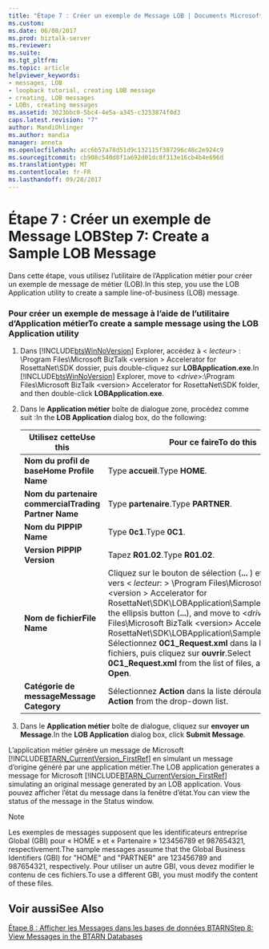 ```yaml
---
title: "Étape 7 : Créer un exemple de Message LOB | Documents Microsoft"
ms.custom: 
ms.date: 06/08/2017
ms.prod: biztalk-server
ms.reviewer: 
ms.suite: 
ms.tgt_pltfrm: 
ms.topic: article
helpviewer_keywords:
- messages, LOB
- loopback tutorial, creating LOB message
- creating, LOB messages
- LOBs, creating messages
ms.assetid: 3023bbc0-5bc4-4e5a-a345-c3253874f0d3
caps.latest.revision: "7"
author: MandiOhlinger
ms.author: mandia
manager: anneta
ms.openlocfilehash: acc6b57a78d51d9c132115f387296c48c2e924c9
ms.sourcegitcommit: cb908c540d8f1a692d01dc8f313e16cb4b4e696d
ms.translationtype: MT
ms.contentlocale: fr-FR
ms.lasthandoff: 09/20/2017
---
```

# <a name="step-7-create-a-sample-lob-message"></a><span data-ttu-id="ab8c9-102">Étape 7 : Créer un exemple de Message LOB</span><span class="sxs-lookup"><span data-stu-id="ab8c9-102">Step 7: Create a Sample LOB Message</span></span>
<span data-ttu-id="ab8c9-103">Dans cette étape, vous utilisez l’utilitaire de l’Application métier pour créer un exemple de message de métier (LOB).</span><span class="sxs-lookup"><span data-stu-id="ab8c9-103">In this step, you use the LOB Application utility to create a sample line-of-business (LOB) message.</span></span>  
  
### <a name="to-create-a-sample-message-using-the-lob-application-utility"></a><span data-ttu-id="ab8c9-104">Pour créer un exemple de message à l’aide de l’utilitaire d’Application métier</span><span class="sxs-lookup"><span data-stu-id="ab8c9-104">To create a sample message using the LOB Application utility</span></span>  
  
1.  <span data-ttu-id="ab8c9-105">Dans [!INCLUDE[btsWinNoVersion](../../includes/btswinnoversion-md.md)] Explorer, accédez à \< *lecteur*> : \Program Files\Microsoft BizTalk \<version > Accelerator for RosettaNet\SDK dossier, puis double-cliquez sur  **LOBApplication.exe**.</span><span class="sxs-lookup"><span data-stu-id="ab8c9-105">In [!INCLUDE[btsWinNoVersion](../../includes/btswinnoversion-md.md)] Explorer, move to \<*drive*>:\Program Files\Microsoft BizTalk \<version> Accelerator for RosettaNet\SDK folder, and then double-click **LOBApplication.exe**.</span></span>  
  
2.  <span data-ttu-id="ab8c9-106">Dans le **Application métier** boîte de dialogue zone, procédez comme suit :</span><span class="sxs-lookup"><span data-stu-id="ab8c9-106">In the **LOB Application** dialog box, do the following:</span></span>  
  
    |<span data-ttu-id="ab8c9-107">**Utilisez cette**</span><span class="sxs-lookup"><span data-stu-id="ab8c9-107">**Use this**</span></span>|<span data-ttu-id="ab8c9-108">**Pour ce faire**</span><span class="sxs-lookup"><span data-stu-id="ab8c9-108">**To do this**</span></span>|  
    |------------------|--------------------|  
    |<span data-ttu-id="ab8c9-109">**Nom du profil de base**</span><span class="sxs-lookup"><span data-stu-id="ab8c9-109">**Home Profile Name**</span></span>|<span data-ttu-id="ab8c9-110">Type **accueil**.</span><span class="sxs-lookup"><span data-stu-id="ab8c9-110">Type **HOME**.</span></span>|  
    |<span data-ttu-id="ab8c9-111">**Nom du partenaire commercial**</span><span class="sxs-lookup"><span data-stu-id="ab8c9-111">**Trading Partner Name**</span></span>|<span data-ttu-id="ab8c9-112">Type **partenaire**.</span><span class="sxs-lookup"><span data-stu-id="ab8c9-112">Type **PARTNER**.</span></span>|  
    |<span data-ttu-id="ab8c9-113">**Nom du PIP**</span><span class="sxs-lookup"><span data-stu-id="ab8c9-113">**PIP Name**</span></span>|<span data-ttu-id="ab8c9-114">Type **0c1**.</span><span class="sxs-lookup"><span data-stu-id="ab8c9-114">Type **0C1**.</span></span>|  
    |<span data-ttu-id="ab8c9-115">**Version PIP**</span><span class="sxs-lookup"><span data-stu-id="ab8c9-115">**PIP Version**</span></span>|<span data-ttu-id="ab8c9-116">Tapez **R01.02**.</span><span class="sxs-lookup"><span data-stu-id="ab8c9-116">Type **R01.02**.</span></span>|  
    |<span data-ttu-id="ab8c9-117">**Nom de fichier**</span><span class="sxs-lookup"><span data-stu-id="ab8c9-117">**File Name**</span></span>|<span data-ttu-id="ab8c9-118">Cliquez sur le bouton de sélection (**...** ) et les déplacer vers \< *lecteur*: > \Program Files\Microsoft BizTalk \<version > Accelerator for RosettaNet\SDK\LOBApplication\SampleInstances.</span><span class="sxs-lookup"><span data-stu-id="ab8c9-118">Click the ellipsis button (**...**), and move to \<*drive*:>\Program Files\Microsoft BizTalk \<version> Accelerator for RosettaNet\SDK\LOBApplication\SampleInstances.</span></span> <span data-ttu-id="ab8c9-119">Sélectionnez **0C1_Request.xml** dans la liste des fichiers, puis cliquez sur **ouvrir**.</span><span class="sxs-lookup"><span data-stu-id="ab8c9-119">Select **0C1_Request.xml** from the list of files, and then click **Open**.</span></span>|  
    |<span data-ttu-id="ab8c9-120">**Catégorie de message**</span><span class="sxs-lookup"><span data-stu-id="ab8c9-120">**Message Category**</span></span>|<span data-ttu-id="ab8c9-121">Sélectionnez **Action** dans la liste déroulante.</span><span class="sxs-lookup"><span data-stu-id="ab8c9-121">Select **Action** from the drop-down list.</span></span>|  
  
3.  <span data-ttu-id="ab8c9-122">Dans le **Application métier** boîte de dialogue, cliquez sur **envoyer un Message**.</span><span class="sxs-lookup"><span data-stu-id="ab8c9-122">In the **LOB Application** dialog box, click **Submit Message**.</span></span>  
  
 <span data-ttu-id="ab8c9-123">L’application métier génère un message de Microsoft [!INCLUDE[BTARN_CurrentVersion_FirstRef](../../includes/btarn-currentversion-firstref-md.md)] en simulant un message d’origine généré par une application métier.</span><span class="sxs-lookup"><span data-stu-id="ab8c9-123">The LOB application generates a message for Microsoft [!INCLUDE[BTARN_CurrentVersion_FirstRef](../../includes/btarn-currentversion-firstref-md.md)] simulating an original message generated by an LOB application.</span></span> <span data-ttu-id="ab8c9-124">Vous pouvez afficher l’état du message dans la fenêtre d’état.</span><span class="sxs-lookup"><span data-stu-id="ab8c9-124">You can view the status of the message in the Status window.</span></span>  
  
> [!NOTE]
>  <span data-ttu-id="ab8c9-125">Les exemples de messages supposent que les identificateurs entreprise Global (GBI) pour « HOME » et « Partenaire » 123456789 et 987654321, respectivement.</span><span class="sxs-lookup"><span data-stu-id="ab8c9-125">The sample messages assume that the Global Business Identifiers (GBI) for "HOME" and "PARTNER" are 123456789 and 987654321, respectively.</span></span> <span data-ttu-id="ab8c9-126">Pour utiliser un autre GBI, vous devez modifier le contenu de ces fichiers.</span><span class="sxs-lookup"><span data-stu-id="ab8c9-126">To use a different GBI, you must modify the content of these files.</span></span>  
  
## <a name="see-also"></a><span data-ttu-id="ab8c9-127">Voir aussi</span><span class="sxs-lookup"><span data-stu-id="ab8c9-127">See Also</span></span>  
 [<span data-ttu-id="ab8c9-128">Étape 8 : Afficher les Messages dans les bases de données BTARN</span><span class="sxs-lookup"><span data-stu-id="ab8c9-128">Step 8: View Messages in the BTARN Databases</span></span>](../../adapters-and-accelerators/accelerator-rosettanet/step-8-view-messages-in-the-btarn-databases.md)